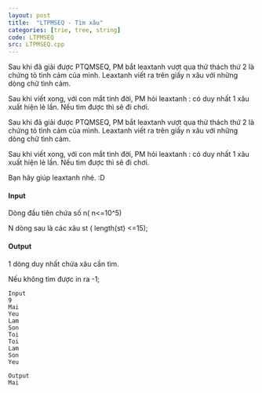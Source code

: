 ```yaml
---
layout: post
title:  "LTPMSEQ - Tìm xâu"
categories: [trie, tree, string]
code: LTPMSEQ
src: LTPMSEQ.cpp
---
```




  



Sau khi đã giải được PTQMSEQ, PM bắt leaxtanh vượt qua thử thách thứ 2 là chứng tỏ tình cảm của mình. Leaxtanh viết ra trên giấy n xâu với những dòng chữ tình cảm.

Sau khi viết xong, với con mắt tinh đời, PM hỏi leaxtanh : có duy nhất 1 xâu xuất hiện lẻ lần. Nếu tìm được thì sẽ đi chơi.

Sau khi đã giải được PTQMSEQ, PM bắt leaxtanh vượt qua thử thách thứ 2 là chứng tỏ tình cảm của mình. Leaxtanh viết ra trên giấy n xâu với những dòng chữ tình cảm.

Sau khi viết xong, với con mắt tinh đời, PM hỏi leaxtanh : có duy nhất 1 xâu xuất hiện lẻ lần. Nếu tìm được thì sẽ đi chơi.

Bạn hãy giúp leaxtanh nhé. :D

#### Input

Dòng đầu tiên chứa số n( n<=10^5)

N dòng sau là các xâu st ( length(st) <=15);

#### Output

1 dòng duy nhất chứa xâu cần tìm.

Nếu không tìm được in ra -1;

```
Input
9
Mai
Yeu
Lam
Son
Toi
Toi 
Lam
Son
Yeu

Output
Mai
```

<!--more-->

